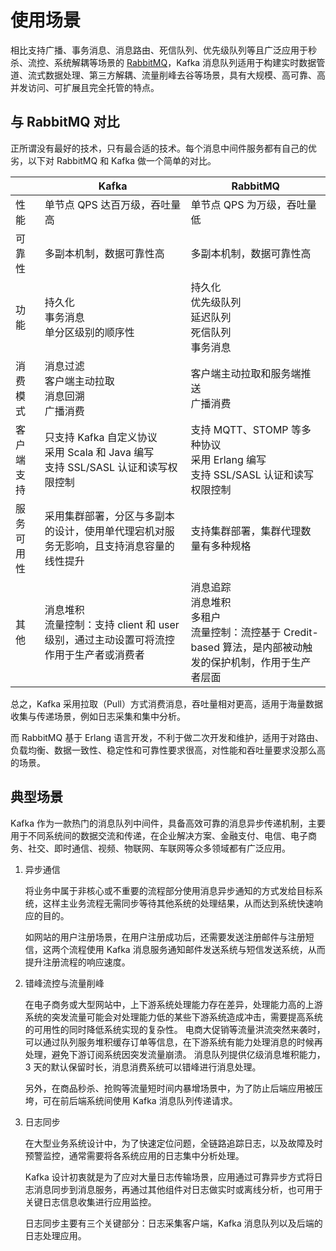 # 使用场景

相比支持广播、事务消息、消息路由、死信队列、优先级队列等且广泛应用于秒杀、流控、系统解耦等场景的 [RabbitMQ](../../rabbitmq/intro/index.md)，Kafka 消息队列适用于构建实时数据管道、流式数据处理、第三方解耦、流量削峰去谷等场景，具有大规模、高可靠、高并发访问、可扩展且完全托管的特点。

## 与 RabbitMQ 对比

正所谓没有最好的技术，只有最合适的技术。每个消息中间件服务都有自己的优劣，以下对 RabbitMQ 和 Kafka 做一个简单的对比。

|            | Kafka                                                        | RabbitMQ                                                     |
| ---------- | ------------------------------------------------------------ | ------------------------------------------------------------ |
| 性能       | 单节点 QPS 达百万级，吞吐量高                                | 单节点 QPS 为万级，吞吐量低                                  |
| 可靠性     | 多副本机制，数据可靠性高                                     | 多副本机制，数据可靠性高                                     |
| 功能       | 持久化<br />事务消息<br />单分区级别的顺序性                 | 持久化<br />优先级队列<br />延迟队列<br />死信队列<br />事务消息 |
| 消费模式   | 消息过滤<br />客户端主动拉取<br />消息回溯<br />广播消费     | 客户端主动拉取和服务端推送<br />广播消费                     |
| 客户端支持 | 只支持 Kafka 自定义协议<br />采用 Scala 和 Java 编写<br />支持 SSL/SASL 认证和读写权限控制 | 支持 MQTT、STOMP 等多种协议<br />采用 Erlang 编写<br />支持 SSL/SASL 认证和读写权限控制 |
| 服务可用性 | 采用集群部署，分区与多副本的设计，使用单代理宕机对服务无影响，且支持消息容量的线性提升 | 支持集群部署，集群代理数量有多种规格                         |
| 其他       | 消息堆积<br />流量控制：支持 client 和 user 级别，通过主动设置可将流控作用于生产者或消费者 | 消息追踪<br />消息堆积<br />多租户<br />流量控制：流控基于 Credit-based 算法，是内部被动触发的保护机制，作用于生产者层面 |

总之，Kafka 采用拉取（Pull）方式消费消息，吞吐量相对更高，适用于海量数据收集与传递场景，例如日志采集和集中分析。

而 RabbitMQ 基于 Erlang 语言开发，不利于做二次开发和维护，适用于对路由、负载均衡、数据一致性、稳定性和可靠性要求很高，对性能和吞吐量要求没那么高的场景。

## 典型场景

Kafka 作为一款热门的消息队列中间件，具备高效可靠的消息异步传递机制，主要用于不同系统间的数据交流和传递，在企业解决方案、金融支付、电信、电子商务、社交、即时通信、视频、物联网、车联网等众多领域都有广泛应用。

1. 异步通信

    将业务中属于非核心或不重要的流程部分使用消息异步通知的方式发给目标系统，这样主业务流程无需同步等待其他系统的处理结果，从而达到系统快速响应的目的。

    如网站的用户注册场景，在用户注册成功后，还需要发送注册邮件与注册短信，这两个流程使用 Kafka 消息服务通知邮件发送系统与短信发送系统，从而提升注册流程的响应速度。

2. 错峰流控与流量削峰

    在电子商务或大型网站中，上下游系统处理能力存在差异，处理能力高的上游系统的突发流量可能会对处理能力低的某些下游系统造成冲击，需要提高系统的可用性的同时降低系统实现的复杂性。
    电商大促销等流量洪流突然来袭时，可以通过队列服务堆积缓存订单等信息，在下游系统有能力处理消息的时候再处理，避免下游订阅系统因突发流量崩溃。
    消息队列提供亿级消息堆积能力，3 天的默认保留时长，消息消费系统可以错峰进行消息处理。

    另外，在商品秒杀、抢购等流量短时间内暴增场景中，为了防止后端应用被压垮，可在前后端系统间使用 Kafka 消息队列传递请求。

3. 日志同步

    在大型业务系统设计中，为了快速定位问题，全链路追踪日志，以及故障及时预警监控，通常需要将各系统应用的日志集中分析处理。

    Kafka 设计初衷就是为了应对大量日志传输场景，应用通过可靠异步方式将日志消息同步到消息服务，再通过其他组件对日志做实时或离线分析，也可用于关键日志信息收集进行应用监控。

    日志同步主要有三个关键部分：日志采集客户端，Kafka 消息队列以及后端的日志处理应用。

